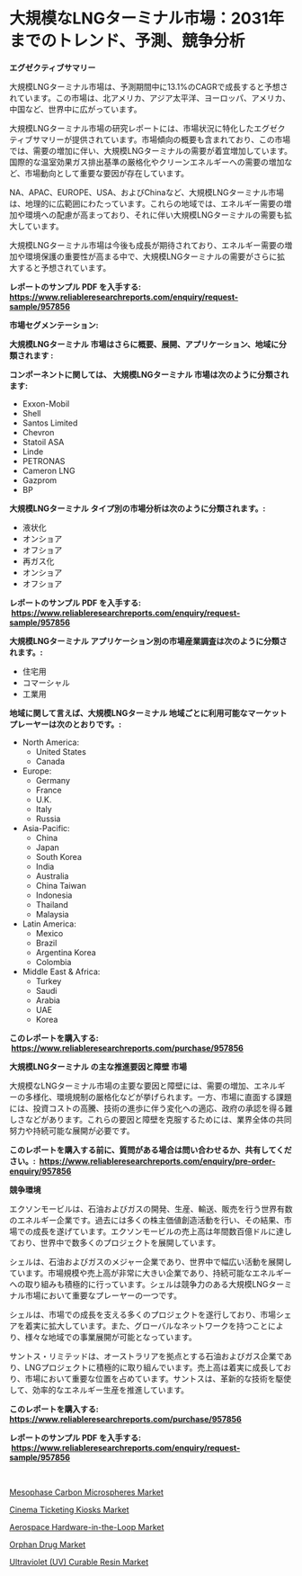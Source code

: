 <p><h1>大規模なLNGターミナル市場：2031年までのトレンド、予測、競争分析</h1></p><p><strong>エグゼクティブサマリー</strong></p>
<p><p>大規模LNGターミナル市場は、予測期間中に13.1%のCAGRで成長すると予想されています。この市場は、北アメリカ、アジア太平洋、ヨーロッパ、アメリカ、中国など、世界中に広がっています。</p><p>大規模LNGターミナル市場の研究レポートには、市場状況に特化したエグゼクティブサマリーが提供されています。市場傾向の概要も含まれており、この市場では、需要の増加に伴い、大規模LNGターミナルの需要が着宜増加しています。国際的な温室効果ガス排出基準の厳格化やクリーンエネルギーへの需要の増加など、市場動向として重要な要因が存在しています。</p><p>NA、APAC、EUROPE、USA、およびChinaなど、大規模LNGターミナル市場は、地理的に広範囲にわたっています。これらの地域では、エネルギー需要の増加や環境への配慮が高まっており、それに伴い大規模LNGターミナルの需要も拡大しています。</p><p>大規模LNGターミナル市場は今後も成長が期待されており、エネルギー需要の増加や環境保護の重要性が高まる中で、大規模LNGターミナルの需要がさらに拡大すると予想されています。</p></p>
<p><strong>レポートのサンプル PDF を入手する: <a href="https://www.reliableresearchreports.com/enquiry/request-sample/957856">https://www.reliableresearchreports.com/enquiry/request-sample/957856</a></strong></p>
<p><strong>市場セグメンテーション:</strong></p>
<p><strong> 大規模LNGターミナル 市場はさらに概要、展開、アプリケーション、地域に分類されます :</strong></p>
<p><strong>コンポーネントに関しては、 大規模LNGターミナル 市場は次のように分類されます: &nbsp;</strong></p>
<p><ul><li>Exxon-Mobil</li><li>Shell</li><li>Santos Limited</li><li>Chevron</li><li>Statoil ASA</li><li>Linde</li><li>PETRONAS</li><li>Cameron LNG</li><li>Gazprom</li><li>BP</li></ul></p>
<p><strong> 大規模LNGターミナル タイプ別の市場分析は次のように分類されます。:</strong></p>
<p><ul><li>液状化</li><li>オンショア</li><li>オフショア</li><li>再ガス化</li><li>オンショア</li><li>オフショア</li></ul></p>
<p><strong>レポートのサンプル PDF を入手する: &nbsp;<a href="https://www.reliableresearchreports.com/enquiry/request-sample/957856">https://www.reliableresearchreports.com/enquiry/request-sample/957856</a></strong></p>
<p><strong> 大規模LNGターミナル アプリケーション別の市場産業調査は次のように分類されます。:</strong></p>
<p><ul><li>住宅用</li><li>コマーシャル</li><li>工業用</li></ul></p>
<p><strong>地域に関して言えば、大規模LNGターミナル 地域ごとに利用可能なマーケットプレーヤーは次のとおりです。:</strong></p>
<p><ul>
    <li>
        North America:
        <ul>
            <li>United States</li>
            <li>Canada</li>
        </ul>
    </li>
    <li>
        Europe:
        <ul>
            <li>Germany</li>
            <li>France</li>
            <li>U.K.</li>
            <li>Italy</li>
            <li>Russia</li>
        </ul>
    </li>
    <li>
        Asia-Pacific:
        <ul>
            <li>China</li>
            <li>Japan</li>
            <li>South Korea</li>
            <li>India</li>
            <li>Australia</li>
            <li>China Taiwan</li>
            <li>Indonesia</li>
            <li>Thailand</li>
            <li>Malaysia</li>
        </ul>
    </li>
    <li>
        Latin America:
        <ul>
            <li>Mexico</li>
            <li>Brazil</li>
            <li>Argentina Korea</li>
            <li>Colombia</li>
        </ul>
    </li>
    <li>
        Middle East & Africa:
        <ul>
            <li>Turkey</li>
            <li>Saudi</li>
            <li>Arabia</li>
            <li>UAE</li>
            <li>Korea</li>
        </ul>
    </li>
    </ul></p>
<p><strong>このレポートを購入する: &nbsp;<a href="https://www.reliableresearchreports.com/purchase/957856">https://www.reliableresearchreports.com/purchase/957856</a></strong></p>
<p><strong>大規模LNGターミナル の主な推進要因と障壁 市場</strong></p>
<p><p>大規模なLNGターミナル市場の主要な要因と障壁には、需要の増加、エネルギーの多様化、環境規制の厳格化などが挙げられます。一方、市場に直面する課題には、投資コストの高騰、技術の進歩に伴う変化への適応、政府の承認を得る難しさなどがあります。これらの要因と障壁を克服するためには、業界全体の共同努力や持続可能な展開が必要です。</p></p>
<p><strong>このレポートを購入する前に、質問がある場合は問い合わせるか、共有してください。:&nbsp; <a href="https://www.reliableresearchreports.com/enquiry/pre-order-enquiry/957856">https://www.reliableresearchreports.com/enquiry/pre-order-enquiry/957856</a></strong></p>
<p><strong>競争環境</strong></p>
<p><p>エクソンモービルは、石油およびガスの開発、生産、輸送、販売を行う世界有数のエネルギー企業です。過去には多くの株主価値創造活動を行い、その結果、市場での成長を遂げています。エクソンモービルの売上高は年間数百億ドルに達しており、世界中で数多くのプロジェクトを展開しています。</p><p>シェルは、石油およびガスのメジャー企業であり、世界中で幅広い活動を展開しています。市場規模や売上高が非常に大きい企業であり、持続可能なエネルギーへの取り組みも積極的に行っています。シェルは競争力のある大規模LNGターミナル市場において重要なプレーヤーの一つです。</p><p>シェルは、市場での成長を支える多くのプロジェクトを遂行しており、市場シェアを着実に拡大しています。また、グローバルなネットワークを持つことにより、様々な地域での事業展開が可能となっています。</p><p>サントス・リミテッドは、オーストラリアを拠点とする石油およびガス企業であり、LNGプロジェクトに積極的に取り組んでいます。売上高は着実に成長しており、市場において重要な位置を占めています。サントスは、革新的な技術を駆使して、効率的なエネルギー生産を推進しています。</p></p>
<p><strong>このレポートを購入する: &nbsp; <a href="https://www.reliableresearchreports.com/purchase/957856">https://www.reliableresearchreports.com/purchase/957856</a></strong></p>
<p><strong>レポートのサンプル PDF を入手する: &nbsp;<a href="https://www.reliableresearchreports.com/enquiry/request-sample/957856">https://www.reliableresearchreports.com/enquiry/request-sample/957856</a></strong><strong></strong></p>
<p>&nbsp;</p>
<p><p><a href="https://view.publitas.com/reportprime-1/mesophase-carbon-microspheres-market-size-reflecting-a-forecast-till-2031-market-by-type-by-application-and-by-geography/">Mesophase Carbon Microspheres Market</a></p><p><a href="https://view.publitas.com/reportprime-1/cinema-ticketing-kiosks-market-size-and-examines-its-market-scope-with-a-primary-focus-on-growth-opportunities-and-forecasted-trends-spanning-from-2024-to-2031/">Cinema Ticketing Kiosks Market</a></p><p><a href="https://noble-drawer-34c.notion.site/Aerospace-Hardware-in-the-Loop-Market-Size-Global-Industry-Overview-Market-Segmentation-and-Foreca-bee92e9595cc4121aa013fd6c1be2c7d">Aerospace Hardware-in-the-Loop Market</a></p><p><a href="https://github.com/Angelnienowdseej3e45z3p8c/Market-Research-Report-List-1/blob/main/orphan-drug-market.md">Orphan Drug Market</a></p><p><a href="https://iodized-pantydraco-05c.notion.site/Ultraviolet-UV-Curable-Resin-Market-Size-Market-Trends-and-Growth-Outlook-forecasted-for-period--8dff0f74148647b9b183ac48008ac021">Ultraviolet (UV) Curable Resin Market</a></p></p>
